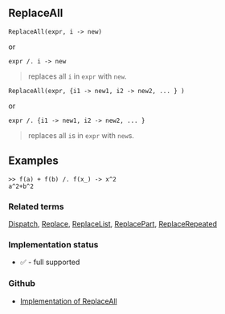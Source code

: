 ## ReplaceAll

```
ReplaceAll(expr, i -> new)
```

or

```
expr /. i -> new
```

> replaces all `i` in `expr` with `new`.

```
ReplaceAll(expr, {i1 -> new1, i2 -> new2, ... } )
```

or

```
expr /. {i1 -> new1, i2 -> new2, ... }
```

> replaces all `i`s in `expr` with `new`s.
 
## Examples

```
>> f(a) + f(b) /. f(x_) -> x^2
a^2+b^2
```


### Related terms 
[Dispatch](Dispatch.md), [Replace](Replace.md), [ReplaceList](ReplaceList.md), [ReplacePart](ReplacePart.md), [ReplaceRepeated](ReplaceRepeated.md)







### Implementation status

* &#x2705; - full supported

### Github

* [Implementation of ReplaceAll](https://github.com/axkr/symja_android_library/blob/master/symja_android_library/matheclipse-core/src/main/java/org/matheclipse/core/builtin/ListFunctions.java#L5818) 

